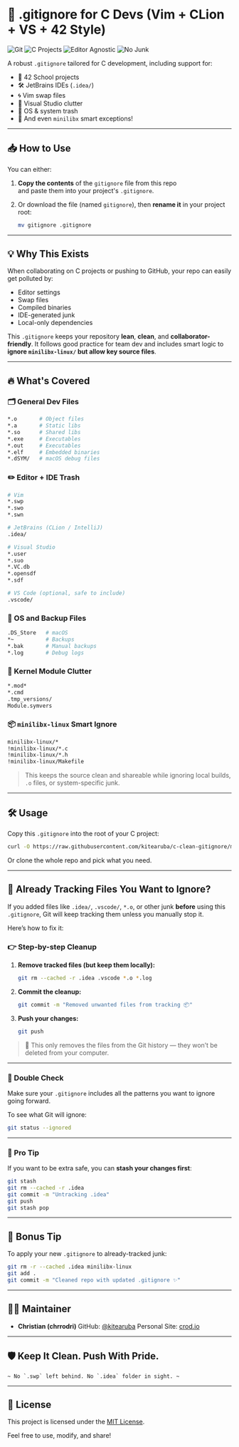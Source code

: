 
# 🚫 .gitignore for C Devs (Vim + CLion + VS + 42 Style)

![Git](https://img.shields.io/badge/Git-clean-blue?style=flat-square)
![C Projects](https://img.shields.io/badge/Language-C-green?style=flat-square)
![Editor Agnostic](https://img.shields.io/badge/Editors-Vim%20%7C%20CLion%20%7C%20VSCode-yellow?style=flat-square)
![No Junk](https://img.shields.io/badge/Junk-Free-critical?style=flat-square)

A robust `.gitignore` tailored for C development, including support for:
- 🧠 42 School projects  
- 🛠️ JetBrains IDEs (`.idea/`)  
- 🌀 Vim swap files  
- 🧱 Visual Studio clutter  
- 💾 OS & system trash  
- 🎨 And even `minilibx` smart exceptions!

---

## 📥 How to Use

You can either:

1. **Copy the contents** of the `gitignore` file from this repo  
   and paste them into your project's `.gitignore`.

2. Or download the file (named `gitignore`), then **rename it** in your project root:
   ```bash
   mv gitignore .gitignore

---

## 💡 Why This Exists

When collaborating on C projects or pushing to GitHub, your repo can easily get polluted by:

* Editor settings
* Swap files
* Compiled binaries
* IDE-generated junk
* Local-only dependencies

This `.gitignore` keeps your repository **lean**, **clean**, and **collaborator-friendly**. It follows good practice for team dev and includes smart logic to **ignore `minilibx-linux/` but allow key source files**.

---

## 🔥 What's Covered

### 🗂️ General Dev Files

```bash
*.o       # Object files
*.a       # Static libs
*.so      # Shared libs
*.exe     # Executables
*.out     # Executables
*.elf     # Embedded binaries
*.dSYM/   # macOS debug files
```

### ✏️ Editor + IDE Trash

```bash
# Vim
*.swp
*.swo
*.swn

# JetBrains (CLion / IntelliJ)
.idea/

# Visual Studio
*.user
*.suo
*.VC.db
*.opensdf
*.sdf

# VS Code (optional, safe to include)
.vscode/
```

### 🧼 OS and Backup Files

```bash
.DS_Store   # macOS
*~          # Backups
*.bak       # Manual backups
*.log       # Debug logs
```

### 🧪 Kernel Module Clutter

```bash
*.mod*
*.cmd
.tmp_versions/
Module.symvers
```

### 📦 `minilibx-linux` Smart Ignore

```bash
minilibx-linux/*
!minilibx-linux/*.c
!minilibx-linux/*.h
!minilibx-linux/Makefile
```

> This keeps the source clean and shareable while ignoring local builds, `.o` files, or system-specific junk.

---

## 🛠️ Usage

Copy this `.gitignore` into the root of your C project:

```bash
curl -O https://raw.githubusercontent.com/kitearuba/c-clean-gitignore/main/.gitignore
```

Or clone the whole repo and pick what you need.

---

## 🧹 Already Tracking Files You Want to Ignore?

If you added files like `.idea/`, `.vscode/`, `*.o`, or other junk **before** using this `.gitignore`, Git will keep tracking them unless you manually stop it.

Here’s how to fix it:

### 👉 Step-by-step Cleanup

1. **Remove tracked files (but keep them locally):**

   ```bash
   git rm --cached -r .idea .vscode *.o *.log
   ```

2. **Commit the cleanup:**

   ```bash
   git commit -m "Removed unwanted files from tracking 📦"
   ```

3. **Push your changes:**

   ```bash
   git push
   ```

> 🔐 This only removes the files from the Git history — they won’t be deleted from your computer.

---

### 🧪 Double Check

Make sure your `.gitignore` includes all the patterns you want to ignore going forward.

To see what Git will ignore:

```bash
git status --ignored
```

---

### 💬 Pro Tip

If you want to be extra safe, you can **stash your changes first**:

```bash
git stash
git rm --cached -r .idea
git commit -m "Untracking .idea"
git push
git stash pop
```

---

## 🧙 Bonus Tip

To apply your new `.gitignore` to already-tracked junk:

```bash
git rm -r --cached .idea minilibx-linux
git add .
git commit -m "Cleaned repo with updated .gitignore ✨"
```

---

## 👨‍💻 Maintainer

* **Christian (chrrodri)**
  GitHub: [@kitearuba](https://github.com/kitearuba)
  Personal Site: [crod.io](https://crod.io)

---

## 🛡️ Keep It Clean. Push With Pride.

```
~ No `.swp` left behind. No `.idea` folder in sight. ~
```

---

## 📜 License

This project is licensed under the [MIT License](LICENSE).

Feel free to use, modify, and share!

```

